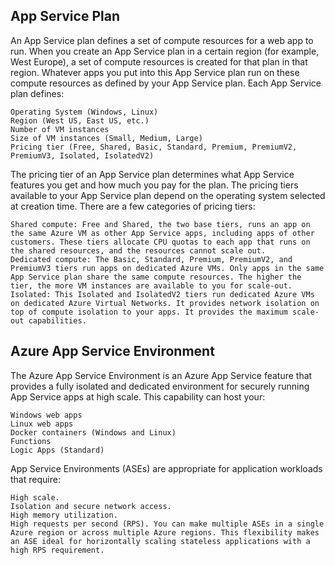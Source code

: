 ## App Service Plan

An App Service plan defines a set of compute resources for a web app to run. When you create an App Service plan in a certain region (for example, West Europe), a set of compute resources is created for that plan in that region. Whatever apps you put into this App Service plan run on these compute resources as defined by your App Service plan. Each App Service plan defines:

    Operating System (Windows, Linux)
    Region (West US, East US, etc.)
    Number of VM instances
    Size of VM instances (Small, Medium, Large)
    Pricing tier (Free, Shared, Basic, Standard, Premium, PremiumV2, PremiumV3, Isolated, IsolatedV2)

The pricing tier of an App Service plan determines what App Service features you get and how much you pay for the plan. The pricing tiers available to your App Service plan depend on the operating system selected at creation time. There are a few categories of pricing tiers:

    Shared compute: Free and Shared, the two base tiers, runs an app on the same Azure VM as other App Service apps, including apps of other customers. These tiers allocate CPU quotas to each app that runs on the shared resources, and the resources cannot scale out.
    Dedicated compute: The Basic, Standard, Premium, PremiumV2, and PremiumV3 tiers run apps on dedicated Azure VMs. Only apps in the same App Service plan share the same compute resources. The higher the tier, the more VM instances are available to you for scale-out.
    Isolated: This Isolated and IsolatedV2 tiers run dedicated Azure VMs on dedicated Azure Virtual Networks. It provides network isolation on top of compute isolation to your apps. It provides the maximum scale-out capabilities.

## Azure App Service Environment
The Azure App Service Environment is an Azure App Service feature that provides a fully isolated and dedicated environment for securely running App Service apps at high scale. This capability can host your:

    Windows web apps
    Linux web apps
    Docker containers (Windows and Linux)
    Functions
    Logic Apps (Standard)

App Service Environments (ASEs) are appropriate for application workloads that require:

    High scale.
    Isolation and secure network access.
    High memory utilization.
    High requests per second (RPS). You can make multiple ASEs in a single Azure region or across multiple Azure regions. This flexibility makes an ASE ideal for horizontally scaling stateless applications with a high RPS requirement.